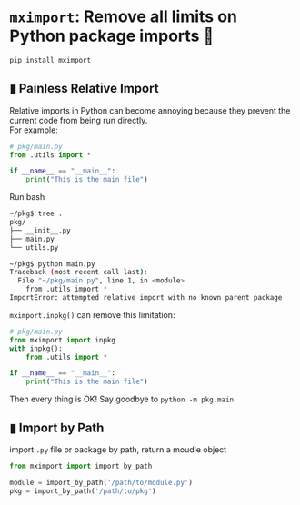 # `mximport`: Remove all limits on Python package imports 🚀

```bash
pip install mximport
```
## ▮ Painless Relative Import

Relative imports in Python can become annoying because they prevent the current code from being run directly.  
For example:
```python
# pkg/main.py
from .utils import *

if __name__ == "__main__":
    print("This is the main file")
```
Run bash
```bash
~/pkg$ tree .
pkg/
├── __init__.py
├── main.py
└── utils.py

~/pkg$ python main.py
Traceback (most recent call last):
  File "~/pkg/main.py", line 1, in <module>
    from .utils import *
ImportError: attempted relative import with no known parent package
```

`mximport.inpkg()` can remove this limitation:

```python
# pkg/main.py
from mximport import inpkg
with inpkg():
    from .utils import *

if __name__ == "__main__":
    print("This is the main file")
```
Then every thing is OK! Say goodbye to `python -m pkg.main`


## ▮ Import by Path

import `.py` file or package by path, return a moudle object
```python
from mximport import import_by_path

module = import_by_path('/path/to/module.py')
pkg = import_by_path('/path/to/pkg')
```
